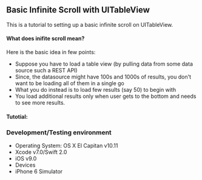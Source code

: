 ## Basic Infinite Scroll with UITableView

This is a tutorial to setting up a basic infinite scroll on UITableView.

#### What does inifite scroll mean?

Here is the basic idea in few points:

* Suppose you have to load a table view (by pulling data from some data source such a REST API)
* Since, the datasource might have 100s and 1000s of results, you don't want to be loading all of them in a single go
* What you do instead is to load few results (say 50) to begin with
* You load additional results only when user gets to the bottom and needs to see more results.

#### Tutotial:


### Development/Testing environment

* Operating System: OS X El Capitan v10.11
* Xcode v7.0/Swift 2.0
* iOS v9.0
* Devices
 * iPhone 6 Simulator
